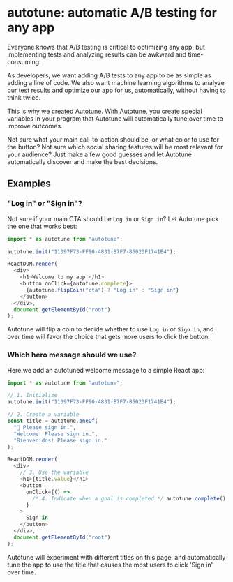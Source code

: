 # autotune: automatic A/B testing for any app

Everyone knows that A/B testing is critical to optimizing any app, but implementing tests and analyzing results can be awkward and time-consuming.

As developers, we want adding A/B tests to any app to be as simple as adding a line of code. We also want machine learning algorithms to analyze our test results and optimize our app for us, automatically, without having to think twice.

This is why we created Autotune. With Autotune, you create special variables in your program that Autotune will automatically tune over time to improve outcomes.

Not sure what your main call-to-action should be, or what color to use for the button? Not sure which social sharing features will be most relevant for your audience? Just make a few good guesses and let Autotune automatically discover and make the best decisions.

## Examples

### "Log in" or "Sign in"?

Not sure if your main CTA should be `Log in` or `Sign in`? Let Autotune pick the one that works best:

```javascript
import * as autotune from "autotune";

autotune.init("11397F73-FF90-4831-B7F7-85023F1741E4");

ReactDOM.render(
  <div>
    <h1>Welcome to my app!</h1>
    <button onClick={autotune.complete}>
      {autotune.flipCoin("cta") ? "Log in" : "Sign in"}
    </button>
  </div>,
  document.getElementById("root")
);
```

Autotune will flip a coin to decide whether to use `Log in` or `Sign in`, and over time
will favor the choice that gets more users to click the button.

### Which hero message should we use?

Here we add an autotuned welcome message to a simple React app:

```javascript
import * as autotune from "autotune";

// 1. Initialize
autotune.init("11397F73-FF90-4831-B7F7-85023F1741E4");

// 2. Create a variable
const title = autotune.oneOf(
  "👋 Please sign in.",
  "Welcome! Please sign in.",
  "Bienvenidos! Please sign in."
);

ReactDOM.render(
  <div>
    // 3. Use the variable
    <h1>{title.value}</h1>
    <button
      onClick={() =>
        /* 4. Indicate when a goal is completed */ autotune.complete()
      }
    >
      Sign in
    </button>
  </div>,
  document.getElementById("root")
);
```

Autotune will experiment with different titles on this page, and automatically tune
the app to use the title that causes the most users to click 'Sign in' over time.
